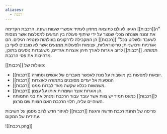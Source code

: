```yaml
---
aliases:
  - רכבת
---
```

״ה[[רכבות]] הגיעו לעולם כתוצאה מחזיון לעתיד אפשרי שעוות ושונה, הרכבת הקדימה את זמנה ושונתה מכלי שנוצר על ידי שיתוף פעולה בין הגזעים למפלצות אשר מנסות לשעבד ולשלוט בכל״
[[רכבות]] הן המקבילה לדרקונים בעולמות פנטזיה רגילים.
הם אגרניות ורכושניות; טריטוראליות, עצומות ולפעולות ממנעים אשר לא מובנים לאף בן תמותה.
[[רכבות]] לרוב אוגרות לאורך חיהן אוצרות אגדיים, משעבדות נוסעים בתוכן, מרחיבות את פסי הרכבת.

פעולות של [[רכבות]]:
- [[רכבות]]  יוצאות למסעות בין מושבות על מנת לאפשר מעברים של אנשים וסחורה.
- [[רכבות]]  הנוסעות אל יעדים מסוכנים בתמורה לאוצרות 
- [[רכבות]] משמשות ככלא שקשה מאד לברוח ממנו.
- [[רכבות]] הן אוגרות אוצר ושומרות אותו על עצמן.
- ל[[רכבות]] כמעט תמיד יש צוות אשר עובד עבור הרכבת ומנהל את בני התמותה השוהיים עליה, תלוי הרכבת האם הצוות שם מרצון.

פריסה של תחנת רכבת חדשה והגעת [[רכבות]] לאיזור חדש לרוב מסמן על חשיבות עתידית של המקום.


![[רכבת.png]]